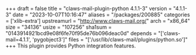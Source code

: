 +++
draft = false
title = "claws-mail-plugin-python 4.1.1-3"
version = "4.1.1-3"
date = "2023-10-07T10:16:47"
aliases = "/packages/200885"
categories = ['xlib-extra']
upstreamurl = "http://www.claws-mail.org/"
arch = "x86_64"
size = "34136"
usize = "107256"
sha1sum = "0143914921bcd9e08f6fe70f95de76b096deac0d"
depends = "['claws-mail=4.1.1', 'pygobject3']"
files = "['/usr/lib/claws-mail/plugins/python.so']"
+++
This plugin provides Python integration features.
